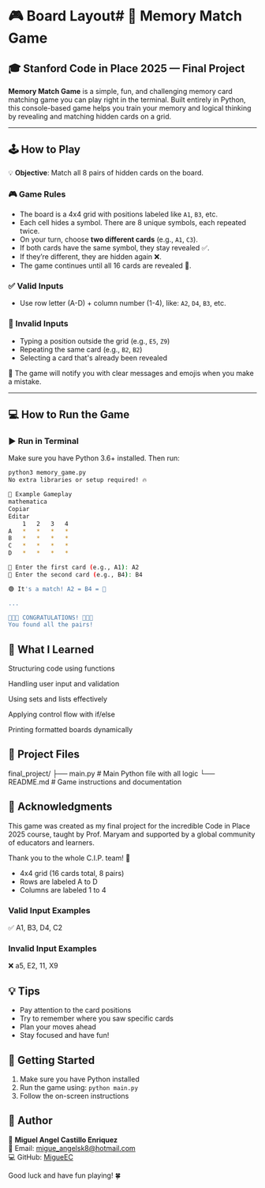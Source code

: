 
# 🎮 Board Layout# 🧠 Memory Match Game

## 🎓 Stanford Code in Place 2025 — Final Project

**Memory Match Game** is a simple, fun, and challenging memory card matching game you can play right in the terminal. Built entirely in Python, this console-based game helps you train your memory and logical thinking by revealing and matching hidden cards on a grid.

---

## 🕹️ How to Play

💡 **Objective**: Match all 8 pairs of hidden cards on the board.

### 🎮 Game Rules

- The board is a 4x4 grid with positions labeled like `A1`, `B3`, etc.
- Each cell hides a symbol. There are 8 unique symbols, each repeated twice.
- On your turn, choose **two different cards** (e.g., `A1`, `C3`).
- If both cards have the same symbol, they stay revealed ✅.
- If they’re different, they are hidden again ❌.
- The game continues until all 16 cards are revealed 🎉.

### ✅ Valid Inputs

- Use row letter (A-D) + column number (1-4), like: `A2`, `D4`, `B3`, etc.

### 🚫 Invalid Inputs

- Typing a position outside the grid (e.g., `E5`, `Z9`)
- Repeating the same card (e.g., `B2`, `B2`)
- Selecting a card that's already been revealed

📢 The game will notify you with clear messages and emojis when you make a mistake.

---

## 💻 How to Run the Game

### ▶️ Run in Terminal

Make sure you have Python 3.6+ installed. Then run:

```bash
python3 memory_game.py
No extra libraries or setup required! 🔥

🧾 Example Gameplay
mathematica
Copiar
Editar
    1   2   3   4
A   *   *   *   *
B   *   *   *   *
C   *   *   *   *
D   *   *   *   *

🎯 Enter the first card (e.g., A1): A2
🎯 Enter the second card (e.g., B4): B4

🟢 It's a match! A2 = B4 = 🐍

...

🎉🎉🎉 CONGRATULATIONS! 🎉🎉🎉
You found all the pairs!

```
## 🧠 What I Learned
Structuring code using functions

Handling user input and validation

Using sets and lists effectively

Applying control flow with if/else

Printing formatted boards dynamically

## 📂 Project Files

final_project/
├── main.py      # Main Python file with all logic
└── README.md           # Game instructions and documentation


## 🙌 Acknowledgments
This game was created as my final project for the incredible Code in Place 2025 course, taught by Prof. Maryam and supported by a global community of educators and learners.

Thank you to the whole C.I.P. team! 🌟
- 4x4 grid (16 cards total, 8 pairs)
- Rows are labeled A to D
- Columns are labeled 1 to 4

### Valid Input Examples
✅ A1, B3, D4, C2

### Invalid Input Examples
❌ a5, E2, 11, X9

## 💡 Tips
- Pay attention to the card positions
- Try to remember where you saw specific cards
- Plan your moves ahead
- Stay focused and have fun!

## 🚀 Getting Started
1. Make sure you have Python installed
2. Run the game using: `python main.py`
3. Follow the on-screen instructions

## 📝 Author
👤 **Miguel Angel Castillo Enriquez**  
📧 Email: [migue_angelsk8@hotmail.com](mailto:migue_angelsk8@hotmail.com)  
💻 GitHub: [MigueEC](https://github.com/MiguelAngelEc)

Good luck and have fun playing! 🍀
